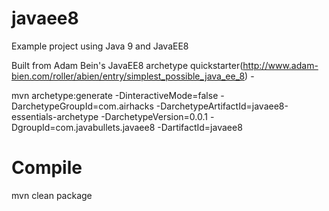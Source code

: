 # javaee8
Example project using Java 9 and JavaEE8

Built from Adam Bein's JavaEE8 archetype quickstarter(http://www.adam-bien.com/roller/abien/entry/simplest_possible_java_ee_8) -

mvn archetype:generate -DinteractiveMode=false -DarchetypeGroupId=com.airhacks -DarchetypeArtifactId=javaee8-essentials-archetype -DarchetypeVersion=0.0.1  -DgroupId=com.javabullets.javaee8 -DartifactId=javaee8

# Compile
mvn clean package
